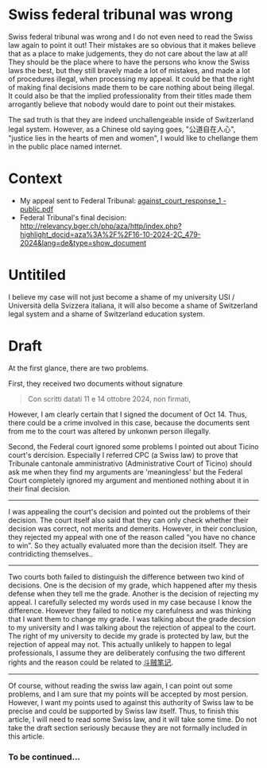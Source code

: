 # Swiss federal tribunal was wrong
Swiss federal tribunal was wrong and I do not even need to read the Swiss law again to point it out! Their mistakes are so obvious that it makes believe that as a place to make judgements, they do not care about the law at all! They should be the place where to have the persons who know the Swiss laws the best, but they still bravely made a lot of mistakes, and made a lot of procedures illegal, when processing my appeal. It could be that the right of making final decisions made them to be care nothing about being illegal. It could also be that the implied professionality from their titles made them arrogantly believe that nobody would dare to point out their mistakes. 

The sad truth is that they are indeed unchallengeable inside of Switzerland legal system. However, as a Chinese old saying goes, "公道自在人心", "justice lies in the hearts of men and women", I would like to chellange them in the public place named internet.

# Context

 * My appeal sent to Federal Tribunal: [against_court_response_1 - public.pdf](./against_court_response_1%20-%20public.pdf)
 * Federal Tribunal's final decision: http://relevancy.bger.ch/php/aza/http/index.php?highlight_docid=aza%3A%2F%2F16-10-2024-2C_479-2024&lang=de&type=show_document

# Untitiled

I believe my case will not just become a shame of my university USI / Università della Svizzera italiana, it will also become a shame of Switzerland legal system and a shame of Switzerland education system. 

# Draft

At the first glance, there are two problems.

First, they received two documents without signature 
> Con scritti datati 11 e 14 ottobre 2024, non firmati,

However, I am clearly certain that I signed the document of Oct 14. Thus, there could be a crime involved in this case, because the documents sent from me to the court was altered by unkonwn person illegally.

Second, the Federal court ignored some problems I pointed out about Ticino court's dercision. Especially I referred CPC (a Swiss law) to prove that Tribunale cantonale amministrativo (Administrative Court of Ticino) should ask me when they find my arguments are 'meaningless' but the Federal Court completely ignored my argument and mentioned nothing about it in their final decision.

-----

I was appealing the court's decision and pointed out the problems of their decision. The court itself also said that they can only check whether their decision was correct, not merits and demerits. However, in their conclusion, they rejected my appeal with one of the reason called “you have no chance to win”. So they actually evaluated more than the decision itself. They are contridicting themselves.. 

-----

Two courts both failed to distinguish the difference between two kind of decisions. One is the decision of my grade, which happened after my thesis defense when they tell me the grade. Another is the decision of rejecting my appeal. I carefully selected my words used in my case because I know the difference. However they failed to notice my carefulness and was thinking that I want them to change my grade. I was talking about the grade decsion to my university and I was talking about the rejection of appeal to the court. The right of my university to decide my grade is protected by law, but the rejection of appeal may not. This actually unlikely to happen to legal professionals, I assume they are deliberately confusing the two different rights and the reason could be related to [斗贼笔记](../斗贼笔记/). 

-----


Of course, without reading the swiss law again, I can point out some problems, and I am sure that my points will be accepted by most persion. However, I want my points used to against this authority of Swiss law to be precise and could be supported by Swiss law itself. Thus, to finish this article, I will need to read some Swiss law, and it will take some time. Do not take the draft section seriously because they are not formally included in this article.

### To be continued...

